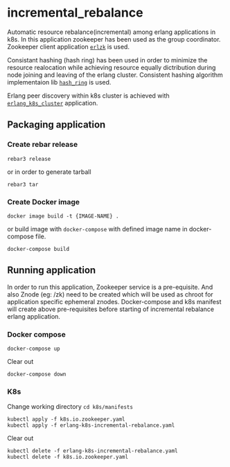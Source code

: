 # incremental_rebalance
Automatic resource rebalance(incremental) among erlang applications in k8s. 
In this application zookeeper has been used as the group coordinator. Zookeeper client application [`erlzk`](https://github.com/huaban/erlzk) is used.

Consistant hashing (hash ring) has been used in order to minimize the resource realocation while achieving resource equally dictribution during node joining and leaving of the erlang cluster. Consistent hashing algorithm implementaion lib [`hash_ring`](https://github.com/sile/hash_ring) is used.

Erlang peer discovery within k8s cluster is achieved with [`erlang_k8s_cluster`](https://github.com/myErlangProjects/erlang_k8s_cluster) application.

## Packaging application

### Create rebar release
```
rebar3 release
```
or in order to generate tarball
```
rebar3 tar
```

### Create Docker image
```
docker image build -t {IMAGE-NAME} .
```
or build image with `docker-compose` with defined image name in docker-compose file.
```
docker-compose build
```

## Running application

In order to run this application, Zookeeper service is a pre-equisite.
And also Znode (eg: /zk) need to be created which will be used as chroot for application specific ephemeral znodes.
Docker-compose and k8s manifest will create above pre-requisites before starting of incremental rebalance erlang application.

### Docker compose
```
docker-compose up
```
Clear out
```
docker-compose down
```

### K8s
Change working directory 
`cd k8s/manifests`
```
kubectl apply -f k8s.io.zookeeper.yaml
kubectl apply -f erlang-k8s-incremental-rebalance.yaml
```
Clear out
```
kubectl delete -f erlang-k8s-incremental-rebalance.yaml
kubectl delete -f k8s.io.zookeeper.yaml

```
